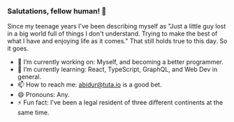 ### Salutations, fellow human! 👋

Since my teenage years I've been describing myself as "Just a little guy lost in a big world full of things I don't understand. Trying to make the best of what I have and enjoying life as it comes." That still holds true to this day. So it goes.

- 🔭 I’m currently working on: Myself, and becoming a better programmer.
- 🌱 I’m currently learning: React, TypeScript, GraphQL, and Web Dev in general.
- 📫 How to reach me: abidur@tuta.io is a good bet.
- 😄 Pronouns: Any.
- ⚡ Fun fact: I've been a legal resident of three different continents at the same time.

<!-- - 👯 I’m looking to collaborate on: Life!
- 🤔 I’m looking for help with: Figuring out life?
- 💬 Ask me about: No, tell me about yourself and how life's been treating you. -->
